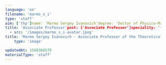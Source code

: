 ```yaml
---
language: 'en'
filename: 'marmo_s_i'
type: 'staff'
aim: ['thp']name: 'Marmo Sergey Ivanovich'degree: 'Doctor of Physico-Mathematical Sciences'
title: 'Associate Professor'post: ['Associate Professor']speciality: '(01.04.02) Theoretical physics'contacts: []avatar:
  - src: '/images/marmo_s_i-avatar.jpeg'
title: 'Marmo Sergey Ivanovich - Associate Professor of the Theoretical physics Department'
    type: 'image'

updatedAt: 1568360578
materialType: 'staff'
---
```


